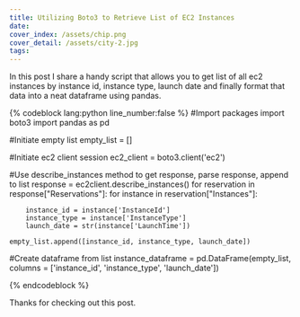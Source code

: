 ```yaml
---
title: Utilizing Boto3 to Retrieve List of EC2 Instances
date: 
cover_index: /assets/chip.png
cover_detail: /assets/city-2.jpg
tags:
---
```


In this post I share a handy script that allows you to get list of all ec2 instances by instance id, instance type, launch date and finally format that data into a neat dataframe using pandas.

{% codeblock lang:python line_number:false %}
#Import packages
import boto3
import pandas as pd

#Initiate empty list
empty_list = []

#Initiate ec2 client session
ec2_client = boto3.client('ec2')

#Use describe_instances method to get response, parse response, append to list
response = ec2client.describe_instances()
for reservation in response["Reservations"]:
    for instance in reservation["Instances"]:

		instance_id = instance['InstanceId']
		instance_type = instance['InstanceType']
		launch_date = str(instance['LaunchTime'])
		
	empty_list.append([instance_id, instance_type, launch_date])

#Create dataframe from list
instance_dataframe = pd.DataFrame(empty_list, columns = ['instance_id', 'instance_type', 'launch_date'])

{% endcodeblock %}

Thanks for checking out this post.